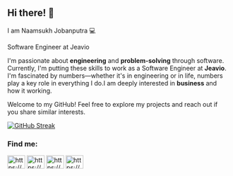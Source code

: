 ## Hi there! 👋

I am Naamsukh Jobanputra 💻

Software Engineer at Jeavio

I'm passionate about **engineering** and **problem-solving** through software. Currently, I'm putting these skills to work as a Software Engineer at **Jeavio**.
I'm fascinated by numbers—whether it's in engineering or in life, numbers play a key role in everything I do.I am deeply interested in **business** and how it working.

Welcome to my GitHub! Feel free to explore my projects and reach out if you share similar interests.


[![GitHub Streak](https://streak-stats.demolab.com?user=Naamsukh&theme=dracula&hide_border=true&border_radius=12.2)](https://git.io/streak-stats)

<h3 align="left">Find me:</h3>
<p align="left">
<a href="https://www.linkedin.com/in/naamsukh-jobanputra-1783601b1/" target="blank"><img align="center" src="https://raw.githubusercontent.com/rahuldkjain/github-profile-readme-generator/master/src/images/icons/Social/linked-in-alt.svg" alt="https://www.linkedin.com/in/naamsukh-jobanputra-1783601b1/" height="30" width="40" /></a>
<a href="https://www.instagram.com/naamsukh_/" target="blank"><img align="center" src="https://raw.githubusercontent.com/rahuldkjain/github-profile-readme-generator/master/src/images/icons/Social/instagram.svg" alt="https://www.instagram.com/naamsukh_/" height="30" width="40" /></a>
<a href="https://medium.com/@naamsukh" target="blank"><img align="center" src="https://raw.githubusercontent.com/rahuldkjain/github-profile-readme-generator/master/src/images/icons/Social/medium.svg" alt="https://medium.com/@naamsukh" height="30" width="40" /></a>
<a href="https://x.com/Naamsukh2/" target="blank"><img align="center" src="https://raw.githubusercontent.com/rahuldkjain/github-profile-readme-generator/master/src/images/icons/Social/twitter.svg" alt="https://x.com/Naamsukh2" height="30" width="40" /></a>
</p>
